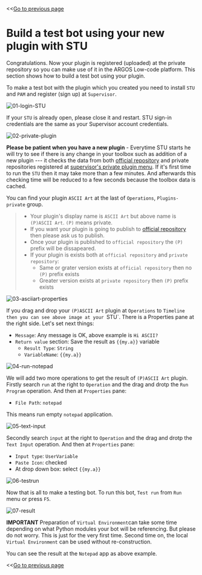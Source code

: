 <<[Go to previous page](ARGOS_RPA_POT_SDK_on_Windows10.md)

# Build a test bot using your new plugin with STU

Congratulations. Now your plugin is registered (uploaded) at the private repository so you can make use of it in the ARGOS Low-code platform. This section shows how to build a test bot using your plugin.

To make a test bot with the plugin which you created you need to install `STU` and `PAM` and register (sign up) at `Supervisor`. 


![01-login-STU](https://raw.githubusercontent.com/Jerry-Chae/pot-sdk-doc/main/Captures/03-Make_Plugin_PyCharm/10-make_bot/01-login-STU.png)

If your `STU` is already open, please close it and restart. STU sign-in credentials are the same as your Supervisor account credentials.

![02-private-plugin](https://raw.githubusercontent.com/Jerry-Chae/pot-sdk-doc/main/Captures/03-Make_Plugin_PyCharm/10-make_bot/02-private-plugin.png)

**Please be patient when you have a new plugin** - Everytime STU starts he will try to see if there is any change in your toolbox such as addition of a new plugin --- it checks the data from both [official repository](https://pypi-official.argos-labs.com) and private repositories registered at [supervisor's private plugin menu](https://rpa.argos-labs.com/#/plugin/private-plugin). If it's first time to run the `STU` then it may take more than a few minutes. And afterwards this checking time will be reduced to a few seconds because the toolbox data is cached. 

You can find your plugin `ASCII Art` at the last of `Operations`, `Plugins-private` group.

> * Your plugin's display name is `ASCII Art` but above name is `(P)ASCII Art`. `(P)` means private.
> * If you want your plugin is going to publish to [official repository](https://pypi-official.argos-labs.com) then please ask us to publish.
> * Once your plugin is published to `official repository` the `(P)` prefix will be dissapeared.
> * If your plugin is exists both at `official repository` and `private repository`:
>   * Same or grater version exists at `official repository` then no `(P)` prefix exists
>   * Greater version exists at `private repository` then `(P)` prefix exists

![03-asciiart-properties](https://raw.githubusercontent.com/Jerry-Chae/pot-sdk-doc/main/Captures/03-Make_Plugin_PyCharm/10-make_bot/03-asciiart-properties.png)

If you drag and drop your `(P)ASCII Art` plugin at `Operations` to `Timeline then you can see above image at your `STU`. There is a Properties pane at the right side. Let's set next things:
* `Message`: Any message is OK, above example is `Hi ASCII?`
* `Return value` section: Save the result as `{{my.a}}` variable
  * `Result Type`: `String`
  * `VariableName`: `{{my.a}}`


![04-run-notepad](https://raw.githubusercontent.com/Jerry-Chae/pot-sdk-doc/main/Captures/03-Make_Plugin_PyCharm/10-make_bot/04-run-notepad.png)

We will add two more operations to get the result of `(P)ASCII Art` plugin. 
Firstly search `run` at the right to `Operation` and the drag and drotp the `Run Program` operation.
And then at `Properties` pane:
* `File Path`: `notepad`

This means run empty `notepad` application.

![05-text-input](https://raw.githubusercontent.com/Jerry-Chae/pot-sdk-doc/main/Captures/03-Make_Plugin_PyCharm/10-make_bot/05-text-input.png)

Secondly search `input` at the right to `Operation` and the drag and drotp the `Text Input` operation.
And then at `Properties` pane:
* `Input type`: `UserVariable`
* `Paste Icon`: checked
* At drop down box: select `{{my.a}}`

![06-testrun](https://raw.githubusercontent.com/Jerry-Chae/pot-sdk-doc/main/Captures/03-Make_Plugin_PyCharm/10-make_bot/06-testrun.png)

Now that is all to make a testing bot.
To run this bot, `Test run` from `Run` menu or press `F5`.

![07-result](https://raw.githubusercontent.com/Jerry-Chae/pot-sdk-doc/main/Captures/03-Make_Plugin_PyCharm/10-make_bot/07-result.png)

**IMPORTANT** Preparation of `Virtual Environment`can take some time depending on what Python modules your bot will be referencing. But please do not worry. This is just for the very first time. Second time on, the local `Virtual Environment` can be used without re-construction. 

You can see the result at the `Notepad` app as above example.

<<[Go to previous page](ARGOS_RPA_POT_SDK_on_Windows10.md)
